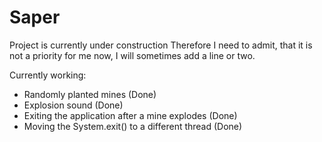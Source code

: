 # Saper

  Project is currently under construction
Therefore I need to admit, that it is not a priority for me now, I will sometimes add a line or two.

Currently working:
+ Randomly planted mines (Done)
+ Explosion sound (Done)
+ Exiting the application after a mine explodes (Done)
+ Moving the System.exit() to a different thread (Done)
